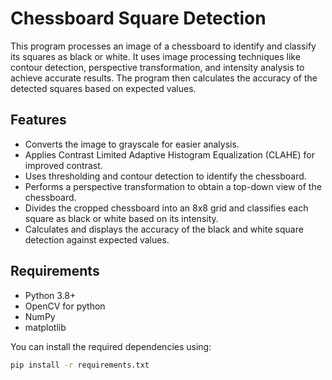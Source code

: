 # Chessboard Square Detection
 
This program processes an image of a chessboard to identify and classify its squares as black or white. It uses image processing techniques like contour detection, perspective transformation, and intensity analysis to achieve accurate results. The program then calculates the accuracy of the detected squares based on expected values.

## Features

- Converts the image to grayscale for easier analysis.
- Applies Contrast Limited Adaptive Histogram Equalization (CLAHE) for improved contrast.
- Uses thresholding and contour detection to identify the chessboard.
- Performs a perspective transformation to obtain a top-down view of the chessboard.
- Divides the cropped chessboard into an 8x8 grid and classifies each square as black or white based on its intensity.
- Calculates and displays the accuracy of the black and white square detection against expected values.

## Requirements

- Python 3.8+
- OpenCV for python
- NumPy
- matplotlib

You can install the required dependencies using:
```bash
pip install -r requirements.txt
```